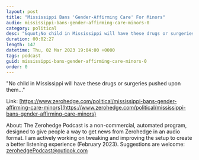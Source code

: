 ```yaml
---
layout: post
title: "Mississippi Bans 'Gender-Affirming Care' For Minors"
audio: mississippi-bans-gender-affirming-care-minors-0
category: political
desc: "&quot;No child in Mississippi will have these drugs or surgeries pushed upon them...&quot;"
duration: 00:02:27
length: 147
datetime: Thu, 02 Mar 2023 19:04:00 +0000
tags: podcast
guid: mississippi-bans-gender-affirming-care-minors-0
order: 0
---
```

&quot;No child in Mississippi will have these drugs or surgeries pushed upon them...&quot;

Link: [https://www.zerohedge.com/political/mississippi-bans-gender-affirming-care-minors](https://www.zerohedge.com/political/mississippi-bans-gender-affirming-care-minors)

About: The Zerohedge Podcast is a non-commercial, automated program, designed to give people a way to get news from Zerohedge in an audio format.  I am actively working on tweaking and improving the setup to create a better listening experience (February 2023).  Suggestions are welcome: [zerohedgePodcast@outlook.com](mailto:zerohedgePodcast@outlook.com)